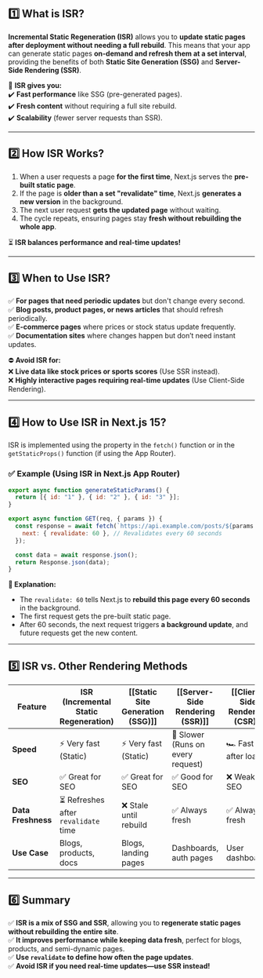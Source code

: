 
## **1️⃣ What is ISR?**

**Incremental Static Regeneration (ISR)** allows you to **update static pages after deployment without needing a full rebuild**. This means that your app can generate static pages **on-demand and refresh them at a set interval**, providing the benefits of both **Static Site Generation (SSG)** and **Server-Side Rendering (SSR)**.

🚀 **ISR gives you:**  
✔️ **Fast performance** like SSG (pre-generated pages).  
✔️ **Fresh content** without requiring a full site rebuild.  
✔️ **Scalability** (fewer server requests than SSR).

---

## **2️⃣ How ISR Works?**

 1. When a user requests a page **for the first time**, Next.js serves the **pre-built static page**.  
 2. If the page is **older than a set "revalidate" time**, Next.js **generates a new version** in the background.  
 3. The next user request **gets the updated page** without waiting.  
 4. The cycle repeats, ensuring pages stay **fresh without rebuilding the whole app**.

⏳ **ISR balances performance and real-time updates!**

---

## **3️⃣ When to Use ISR?**

✅ **For pages that need periodic updates** but don't change every second.  
✅ **Blog posts, product pages, or news articles** that should refresh periodically.  
✅ **E-commerce pages** where prices or stock status update frequently.  
✅ **Documentation sites** where changes happen but don’t need instant updates.

⛔ **Avoid ISR for:**  
❌ **Live data like stock prices or sports scores** (Use SSR instead).  
❌ **Highly interactive pages requiring real-time updates** (Use Client-Side Rendering).

---

## **4️⃣ How to Use ISR in Next.js 15?**

ISR is implemented using the  property in the `fetch()` function or in the `getStaticProps()` function (if using the App Router).

### ✅ **Example (Using ISR in Next.js App Router)**

```javascript
export async function generateStaticParams() {
  return [{ id: "1" }, { id: "2" }, { id: "3" }];
}

export async function GET(req, { params }) {
  const response = await fetch(`https://api.example.com/posts/${params.id}`, {
    next: { revalidate: 60 }, // Revalidates every 60 seconds
  });

  const data = await response.json();
  return Response.json(data);
}
```

**📌 Explanation:**

- The `revalidate: 60` tells Next.js to **rebuild this page every 60 seconds** in the background.
- The first request gets the pre-built static page.
- After 60 seconds, the next request triggers **a background update**, and future requests get the new content.

---

## **5️⃣ ISR vs. Other Rendering Methods**

| Feature            | ISR (Incremental Static Regeneration) | [[Static Site Generation (SSG)]] | [[Server-Side Rendering (SSR)]]   | [[Client-Side Rendering (CSR)]] |
| ------------------ | ------------------------------------- | -------------------------------- | --------------------------------- | ------------------------------- |
| **Speed**          | ⚡ Very fast (Static)                  | ⚡ Very fast (Static)             | 🐢 Slower (Runs on every request) | 🏎️ Fast after load             |
| **SEO**            | ✅ Great for SEO                       | ✅ Great for SEO                  | ✅ Good for SEO                    | ❌ Weaker SEO                    |
| **Data Freshness** | ⏳ Refreshes after `revalidate` time   | ❌ Stale until rebuild            | ✅ Always fresh                    | ✅ Always fresh                  |
| **Use Case**       | Blogs, products, docs                 | Blogs, landing pages             | Dashboards, auth pages            | User dashboards                 |

---

## **6️⃣ Summary**

✅ **ISR is a mix of SSG and SSR**, allowing you to **regenerate static pages without rebuilding the entire site**.  
✅ **It improves performance while keeping data fresh**, perfect for blogs, products, and semi-dynamic pages.  
✅ **Use `revalidate` to define how often the page updates**.  
✅ **Avoid ISR if you need real-time updates—use SSR instead!**